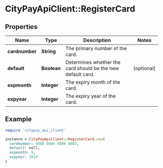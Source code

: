 # CityPayApiClient::RegisterCard

## Properties

| Name | Type | Description | Notes |
| ---- | ---- | ----------- | ----- |
| **cardnumber** | **String** | The primary number of the card. |  |
| **default** | **Boolean** | Determines whether the card should be the new default card. | [optional] |
| **expmonth** | **Integer** | The expiry month of the card. |  |
| **expyear** | **Integer** | The expiry year of the card. |  |

## Example

```ruby
require 'citypay_api_client'

instance = CityPayApiClient::RegisterCard.new(
  cardnumber: 4000 0000 0000 0002,
  default: null,
  expmonth: 9,
  expyear: 2024
)
```


